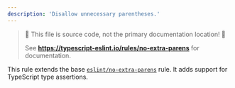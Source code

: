 ```yaml
---
description: 'Disallow unnecessary parentheses.'
---
```


> 🛑 This file is source code, not the primary documentation location! 🛑
>
> See **https://typescript-eslint.io/rules/no-extra-parens** for documentation.

This rule extends the base [`eslint/no-extra-parens`](https://eslint.org/docs/rules/no-extra-parens) rule.
It adds support for TypeScript type assertions.

